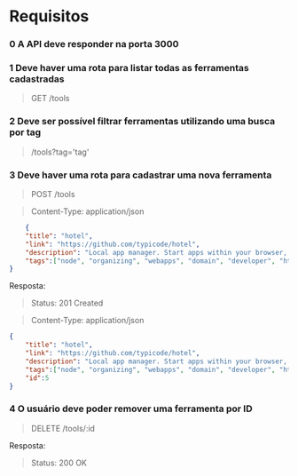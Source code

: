 # Requisitos

### 0 A API deve responder na porta **3000**

### 1 Deve haver uma rota para listar todas as ferramentas cadastradas
> GET /tools

### 2 Deve ser possível filtrar ferramentas utilizando uma busca por tag
> /tools?tag='tag'

### 3 Deve haver uma rota para cadastrar uma nova ferramenta
> POST /tools

> Content-Type: application/json

```json
    {
    "title": "hotel",
    "link": "https://github.com/typicode/hotel",
    "description": "Local app manager. Start apps within your browser, developer tool with local .localhost domain and https out of the box.",
    "tags":["node", "organizing", "webapps", "domain", "developer", "https", "proxy"]
}
```
Resposta: 
> Status: 201 Created

> Content-Type: application/json

```json
{
    "title": "hotel",
    "link": "https://github.com/typicode/hotel",
    "description": "Local app manager. Start apps within your browser, developer tool with local .localhost domain and https out of the box.",
    "tags":["node", "organizing", "webapps", "domain", "developer", "https", "proxy"],
    "id":5
}
```

### 4 O usuário deve poder remover uma ferramenta por ID

> DELETE /tools/:id

Resposta: 

> Status: 200 OK
